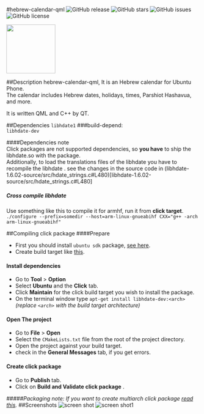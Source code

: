 #hebrew-calendar-qml
![GitHub release](https://img.shields.io/github/tag/avi-software/hebrew-calendar-qml.svg?style=flat-square)
![GitHub stars](https://img.shields.io/github/stars/avi-software/hebrew-calendar-qml.svg?style=flat-square)
![GitHub issues](https://img.shields.io/github/issues/avi-software/hebrew-calendar-qml.svg?style=flat-square)
![GitHub license](https://img.shields.io/github/license/avi-software/hebrew-calendar-qml.svg?style=flat-square)

<img src =https://myapps.developer.ubuntu.com/site_media/appmedia/2015/06/drawing2.png height="128" width="128"><icon>  

##Description
hebrew-calendar-qml, It is an Hebrew calendar for Ubuntu Phone.  
The calendar includes Hebrew dates, holidays, times, Parshiot Hashavua, and more.

It is written QML and C++ by QT.

##Dependencies
`libhdate1`
###build-depend:  
`libhdate-dev`  

####Dependencies note  
  Click packages are not supported  dependencies, so **you have** to ship the libhdate.so with the package.  
	Additionally, to load the translations files of the libhdate you have to recompile the libhdate . see the changes in the source code in (libhdate-1.6.02-source/src/hdate_strings.c#L480)[libhdate-1.6.02-source/src/hdate_strings.c#L480]
##### Cross compile libhdate
Use something like this to compile it for armhf, run it from **click target**.  
`./configure --prefix=somedir --host=arm-linux-gnueabihf CXX="g++ -arch arm-linux-gnueabihf"`

##Compiling click package
####Prepare
* First you should install `ubuntu sdk` package, [see here](https://developer.ubuntu.com/en/start/ubuntu-sdk/installing-the-sdk/).
* Create build target like [this](https://developer.ubuntu.com/en/apps/sdk/tutorials/click-targets-and-device-kits/).  

#### Install dependencies
* Go to __Tool__ > __Option__
* Select __Ubuntu__ and the __Click__ tab.
* Click __Maintain__ for the click build target you wish to install the package.
* On the terminal window type `apt-get install libhdate-dev:<arch>`  
*(replace `<arch>` with the build target architecture)*

#### Open The project
* Go to __File__ > __Open__
* Select the `CMakeLists.txt` file from the root of the project directory.
* Open the project against your build target.
* check in the __General Messages__ tab, if you get errors.

#### Create click package
* Go to __Publish__ tab.
* Click on __Build and Validate click package__ .

#####*Packaging note:*
*If you want to create multiarch click package [read this](http://www.theorangenotebook.com/2014/12/creating-mutli-arch-click-packages.html).*
##Screenshots
![screen shot](https://myapps.developer.ubuntu.com/site_media/appmedia/2015/06/screenshot0.png)
![screen shot1](https://myapps.developer.ubuntu.com/site_media/appmedia/2015/06/screenshot1.png)
